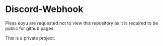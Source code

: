 # Discord-Webhook

Pleas eoyu are requested not to view this repository as it is required to be public for github pages.

This is a private project.
